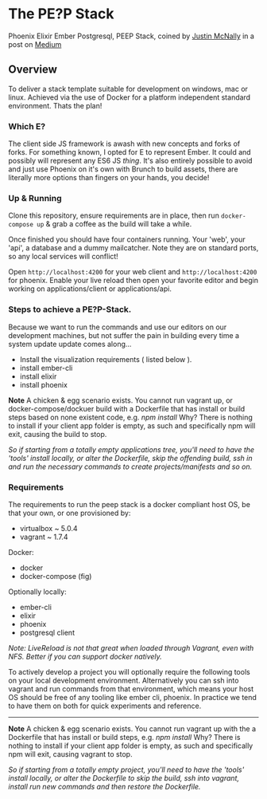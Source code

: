 # The PE?P Stack

Phoenix Elixir Ember Postgresql, PEEP Stack, coined by [Justin McNally](https://medium.com/@j_mcnally) in a post on [Medium](https://medium.com/@j_mcnally/the-peep-stack-b7ba5afdd055)

## Overview
To deliver a stack template suitable for development on windows, mac or linux. Achieved via the use of Docker for a platform independent standard environment. Thats the plan!

### Which E?
The client side JS framework is awash with new concepts and forks of forks. For something known, I opted for E to represent Ember. It could and possibly will represent any ES6 JS *thing*. It's also entirely possible to avoid and just use Phoenix on it's own with Brunch to build assets, there are literally more options than fingers on your hands, you decide!

### Up & Running

Clone this repository, ensure requirements are in place, then run ```docker-compose up``` & grab a coffee as the build will take a while.

Once finished you should have four containers running. Your 'web', your 'api', a database and a dummy mailcatcher. Note they are on standard ports, so any local services will conflict!

Open ```http://localhost:4200``` for your web client and ```http://localhost:4200``` for phoenix. Enable your live reload then open your favorite editor and begin working on applications/client or applications/api.

### Steps to achieve a PE?P-Stack.

Because we want to run the commands and use our editors on our development machines, but not suffer the pain in building every time a system update update comes along...

* Install the visualization requirements ( listed below ).
* install ember-cli
* install elixir
* install phoenix

**Note** A chicken & egg scenario exists. You cannot run vagrant up, or docker-compose/dockuer build with a Dockerfile that has install or build steps based on none existent code, e.g. *npm install* Why? There is nothing to install if your client app folder is empty, as such and specifically npm will exit, causing the build to stop.

*So if starting from a totally empty applications tree, you'll need to have the 'tools' install locally, or alter the Dockerfile, skip the offending build, ssh in and run the necessary commands to create projects/manifests and so on.*

### Requirements

The requirements to run the peep stack is a docker compliant host OS, be that your own, or one provisioned by:
 * virtualbox ~ 5.0.4
 * vagrant ~ 1.7.4

Docker:
 * docker
 * docker-compose (fig)

Optionally locally:
  * ember-cli
  * elixir
  * phoenix
  * postgresql client


*Note: LiveReload is not that great when loaded through Vagrant, even with NFS. Better if you can support docker natively.*

To actively develop a project you will optionally require the following tools on your local development environment. Alternatively you can ssh into vagrant and run commands from that environment, which means your host OS should be free of any tooling like ember cli, phoenix. In practice we tend to have them on both for quick experiments and reference.


---

**Note** A chicken & egg scenario exists. You cannot run vagrant up with the a Dockerfile that has install or build steps, e.g. *npm install* Why? There is nothing to install if your client app folder is empty, as such and specifically npm will exit, causing vagrant to stop.

*So if starting from a totally empty project, you'll need to have the 'tools' install locally, or alter the Dockerfile to skip the build, ssh into vagrant, install run new commands and then restore the Dockerfile.*
